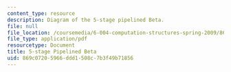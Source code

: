 ```yaml
---
content_type: resource
description: Diagram of the 5-stage pipelined Beta.
file: null
file_location: /coursemedia/6-004-computation-structures-spring-2009/869c07205966ddd1508c7b3f49b71856_MIT6_004s09_lab_pbeta_diagram.pdf
file_type: application/pdf
resourcetype: Document
title: 5-stage Pipelined Beta
uid: 869c0720-5966-ddd1-508c-7b3f49b71856
---
```

